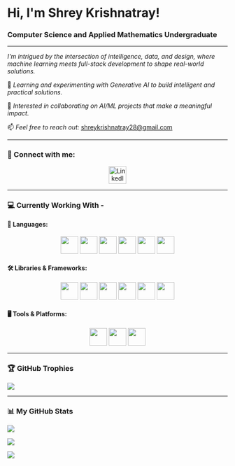 <h1 align="left">Hi, I'm Shrey Krishnatray!</h1>
<h3 align="left">Computer Science and Applied Mathematics Undergraduate</h3>

---

*I'm intrigued by the intersection of intelligence, data, and design, where machine learning meets full-stack development to shape real-world solutions.*

🌱 *Learning and experimenting with Generative AI to build intelligent and practical solutions.*

👯 *Interested in collaborating on AI/ML projects that make a meaningful impact.*

📫 *Feel free to reach out:*  shreykrishnatray28@gmail.com


---

### 🔗 Connect with me:
<p align="center">
<a href="https://www.linkedin.com/in/shreykrishnatray/" target="blank"><img align="center" src="https://cdn.jsdelivr.net/gh/devicons/devicon/icons/linkedin/linkedin-original.svg" alt="LinkedIn" height="40" /></a>


---

### 💻 Currently Working With -

#### 📝 Languages:
<p align="center">
<img src="https://cdn.jsdelivr.net/gh/devicons/devicon/icons/python/python-original.svg" height="40"/>

<img src="https://cdn.jsdelivr.net/gh/devicons/devicon/icons/java/java-original.svg" height="40"/>

<img src="https://cdn.jsdelivr.net/gh/devicons/devicon/icons/c/c-original.svg" height="40"/>

<img src="https://cdn.jsdelivr.net/gh/devicons/devicon/icons/javascript/javascript-original.svg" height="40"/>

<img src="https://cdn.jsdelivr.net/gh/devicons/devicon/icons/html5/html5-original.svg" height="40"/>

<img src="https://cdn.jsdelivr.net/gh/devicons/devicon/icons/css3/css3-original.svg" height="40"/>
</p>

#### 🛠️ Libraries & Frameworks:
<p align="center">
<img src="https://cdn.jsdelivr.net/gh/devicons/devicon/icons/react/react-original.svg" height="40"/>

<img src="https://cdn.jsdelivr.net/gh/devicons/devicon/icons/numpy/numpy-original.svg" height="40"/>

<img src="https://cdn.jsdelivr.net/gh/devicons/devicon/icons/matplotlib/matplotlib-original.svg" height="40"/>

<img src="https://camo.githubusercontent.com/d1add74e4e24c0cf4c93483c28654a75a088782e6e4df8a55a1f79bdd2894f36/68747470733a2f2f63646e2e6a7364656c6976722e6e65742f67682f64657669636f6e732f64657669636f6e406c61746573742f69636f6e732f7363696b69746c6561726e2f7363696b69746c6561726e2d6f726967696e616c2e737667" height="40"/>

<img src="https://cdn.jsdelivr.net/gh/devicons/devicon/icons/pytorch/pytorch-original.svg" height="40"/>

<img src="https://cdn.jsdelivr.net/gh/devicons/devicon/icons/jupyter/jupyter-original.svg" height="40"/>
</p>

#### 🖥️ Tools & Platforms:
<p align="center">
<img src="https://cdn.jsdelivr.net/gh/devicons/devicon/icons/docker/docker-original.svg" height="40"/>

<img src="https://cdn.jsdelivr.net/gh/devicons/devicon/icons/git/git-original.svg" height="40"/>

<img src="https://cdn.jsdelivr.net/gh/devicons/devicon/icons/vscode/vscode-original.svg" height="40"/>
</p>

---

### 🏆 GitHub Trophies

![](https://github-profile-trophy.vercel.app/?username=Shreykrishnatray&theme=radical&no-frame=false&no-bg=true&margin-w=4)

---

### 📊 My GitHub Stats

![](https://github-readme-stats.vercel.app/api?username=Shreykrishnatray&theme=radical&hide=grade)

![](https://github-readme-streak-stats.herokuapp.com/?user=Shreykrishnatray&theme=radicalhide=grade)

![](https://github-readme-stats.vercel.app/api/top-langs/?username=Shreykrishnatray&layout=compact&theme=radicalhide=grade)

